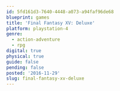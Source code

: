 ```yaml
---
id: 5fd161d3-7640-4448-a073-a94faf96de68
blueprint: games
title: 'Final Fantasy XV: Deluxe'
platform: playstation-4
genre:
  - action-adventure
  - rpg
digital: true
physical: true
guide: false
pending: false
posted: '2016-11-29'
slug: final-fantasy-xv-deluxe
---
```

